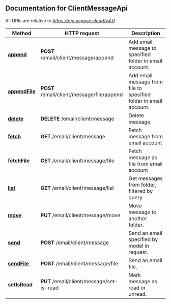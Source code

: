 ## Documentation for ClientMessageApi

All URIs are relative to *https://api.aspose.cloud/v4.0*

Method | HTTP request | Description
------------- | ------------- | -------------
[**append**](ClientMessageApi.md#append) | **POST** /email/client/message/append | Add email message to specified folder in email account.
[**appendFile**](ClientMessageApi.md#appendFile) | **POST** /email/client/message/file/append | Add email message from file to specified folder in email account.
[**delete**](ClientMessageApi.md#delete) | **DELETE** /email/client/message | Delete message.
[**fetch**](ClientMessageApi.md#fetch) | **GET** /email/client/message | Fetch message from email account
[**fetchFile**](ClientMessageApi.md#fetchFile) | **GET** /email/client/message/file | Fetch message as file from email account
[**list**](ClientMessageApi.md#list) | **GET** /email/client/message/list | Get messages from folder, filtered by query
[**move**](ClientMessageApi.md#move) | **PUT** /email/client/message/move | Move message to another folder.
[**send**](ClientMessageApi.md#send) | **POST** /email/client/message | Send an email specified by model in request.
[**sendFile**](ClientMessageApi.md#sendFile) | **POST** /email/client/message/file | Send an email file.
[**setIsRead**](ClientMessageApi.md#setIsRead) | **PUT** /email/client/message/set-is-read | Mark message as read or unread.

            